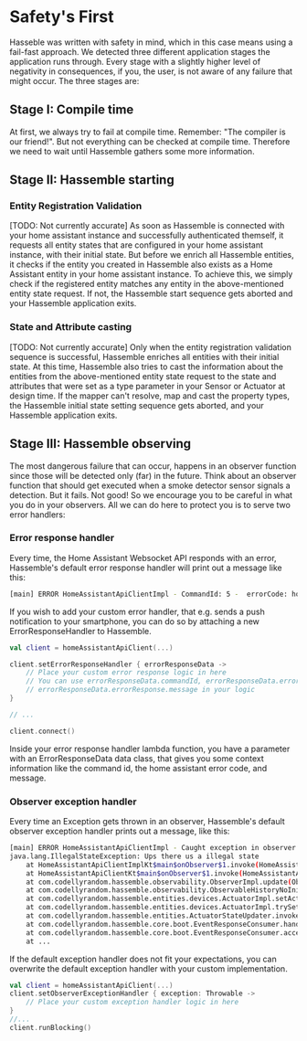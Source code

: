 # Safety's First

Hasseble was written with safety in mind, which in this case means using a fail-fast approach.
We detected three different application stages the application runs through. Every stage with a slightly higher level
of negativity in consequences, if you, the user, is not aware of any failure that might occur. The three stages are: 

## Stage I: Compile time

At first, we always try to fail at compile time. Remember: "The compiler is our friend!".
But not everything can be checked at compile time. Therefore we need to wait until Hassemble gathers some more information.

## Stage II: Hassemble starting

### Entity Registration Validation

[TODO: Not currently accurate]
As soon as Hassemble is connected with your home assistant instance and successfully authenticated themself, it requests
all entity states that are configured in your home assistant instance, with their initial state.
But before we enrich all Hassemble entities, it checks if the entity you created in Hassemble also exists as a Home
Assistant entity in your home assistant instance. To achieve this, we simply check if the registered entity matches any
entity in the above-mentioned entity state request. If not, the Hassemble start sequence gets aborted and your Hassemble application exits.

### State and Attribute casting

[TODO: Not currently accurate]
Only when the entity registration validation sequence is successful, Hassemble enriches all entities with their initial
state. At this time, Hassemble also tries to cast the information about the entities from the above-mentioned entity
state request to the state and attributes that were set as a type parameter in your Sensor or Actuator at design time.
If the mapper can't resolve, map and cast the property types, the Hassemble initial state setting sequence gets aborted,
and your Hassemble application exits.

## Stage III: Hassemble observing

The most dangerous failure that can occur, happens in an observer function since those will be detected only (far) in the future. Think about an observer function that should get executed when a smoke detector sensor signals a detection. But it fails. Not good! So we encourage you to be careful in what you do in your observers. All we can do here to protect you is to serve two error handlers:

### Error response handler

Every time, the Home Assistant Websocket API responds with an error, Hassemble's default error response handler will
print out a message like this:

```bash
[main] ERROR HomeAssistantApiClientImpl - CommandId: 5 -  errorCode: home_assistant_error Unable to find service covers/open_cover
```

If you wish to add your custom error handler, that e.g. sends a push notification to your smartphone, you can do so by
attaching a new ErrorResponseHandler to Hassemble.

```kotlin
val client = homeAssistantApiClient(...)

client.setErrorResponseHandler { errorResponseData ->
    // Place your custom error response logic in here
    // You can use errorResponseData.commandId, errorResponseData.errorResponse.code and 
    // errorResponseData.errorResponse.message in your logic
}

// ... 

client.connect()
```

Inside your error response handler lambda function, you have a parameter with an ErrorResponseData data class, that
gives you some context information like the command id, the home assistant error code, and message.

### Observer exception handler

Every time an Exception gets thrown in an observer, Hassemble's default observer exception handler prints out a message,
like this:

```bash
[main] ERROR HomeAssistantApiClientImpl - Caught exception in observer
java.lang.IllegalStateException: Ups there us a illegal state
	at HomeAssistantApiClientImplKt$main$onObserver$1.invoke(HomeAssistantApiClient.kt:54)
	at HomeAssistantApiClientKt$main$onObserver$1.invoke(HomeAssistantApiClient.kt)
	at com.codellyrandom.hassemble.observability.ObserverImpl.update(Observer.kt:33)
	at com.codellyrandom.hassemble.observability.ObservableHistoryNoInitialDelegate.setValue(HistoryObservation.kt:51)
	at com.codellyrandom.hassemble.entities.devices.ActuatorImpl.setActualState(ActuatorImpl.kt)
	at com.codellyrandom.hassemble.entities.devices.ActuatorImpl.trySetActualStateFromAny(ActuatorImpl.kt:58)
	at com.codellyrandom.hassemble.entities.ActuatorStateUpdater.invoke(DeviceStateUpdater.kt:19)
	at com.codellyrandom.hassemble.core.boot.EventResponseConsumer.handleStateChangedResponse(EventResponseConsumer.kt:77)
	at com.codellyrandom.hassemble.core.boot.EventResponseConsumer.access$handleStateChangedResponse(EventResponseConsumer.kt:30)
	at ...
```
If the default exception handler does not fit your expectations, you can overwrite the default exception handler with your custom implementation.

```kotlin
val client = homeAssistantApiClient(...)
client.setObserverExceptionHandler { exception: Throwable ->
    // Place your custom exception handler logic in here
}
//...
client.runBlocking()
```

